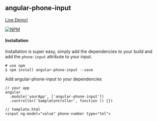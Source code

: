 ## angular-phone-input

[Live Demo!](https://angular-phone-input.jackhanford.com)

[![NPM][star-icon]][star-url]

#### Installation  
Installation is super easy, simply add the dependencies to your build and add the ```phone-input``` attribute to your input.

```
# use npm
$ npm install angular-phone-input --save
```

Add angular-phone-input to your dependencies

```
// your app
angular
  .module('yourApp', ['angular-phone-input'])
  .controller('SampleController', function () {})
```

```
// template.html
<input ng-model="value" phone-number type="tel">
```

[star-icon]: https://nodei.co/npm/angular-phone-input.png?downloads=true
[star-url]: https://npmjs.org/package/angular-phone-input
